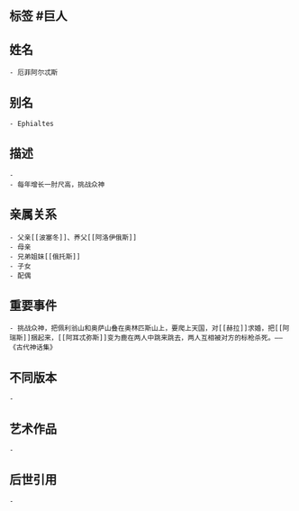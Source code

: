 ## 标签  #巨人
## 姓名
	- 厄菲阿尔忒斯
## 别名
	- Ephialtes
## 描述
	-
	- 每年增长一肘尺高，挑战众神
## 亲属关系
	- 父亲[[波塞冬]]、养父[[阿洛伊俄斯]]
	- 母亲
	- 兄弟姐妹[[俄托斯]]
	- 子女
	- 配偶
## 重要事件
	- 挑战众神，把佩利翁山和奥萨山叠在奥林匹斯山上，要爬上天国，对[[赫拉]]求婚，把[[阿瑞斯]]捆起来，[[阿耳忒弥斯]]变为鹿在两人中跳来跳去，两人互相被对方的标枪杀死。——《古代神话集》
## 不同版本
	-
## 艺术作品
	-
## 后世引用
	-
